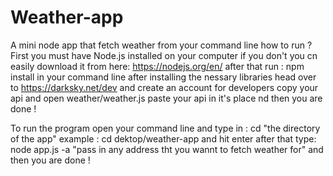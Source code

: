 # Weather-app
A mini node app that fetch weather from your command line
how to run ?
First you must have Node.js installed on your computer
if you don't you cn easily download it from here: https://nodejs.org/en/
after that run : npm install
in your command line
after installing the nessary libraries 
head over to https://darksky.net/dev 
and create an account for developers
copy your api and open weather/weather.js
paste your api in it's place nd then you are done ! 

To run the program open your command line and type in : cd "the directory of the app"
example : cd dektop/weather-app
and hit enter after that type: node app.js -a "pass in any address tht you wannt to fetch weather for"
and then you are done !
